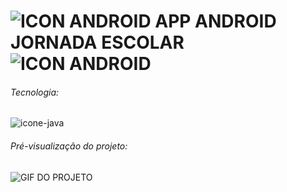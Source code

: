 # ![ICON ANDROID](https://imgur.com/4kWG55E.png) APP ANDROID JORNADA ESCOLAR ![ICON ANDROID](https://imgur.com/4kWG55E.png) 

###### Tecnologia:

![icone-java](https://imgur.com/o7EENvH.png) 



###### Pré-visualização do projeto:

![GIF DO PROJETO](https://i.picasion.com/pic90/fe01760ab8480f11d68d39d3a9e2ecc8.gif) 